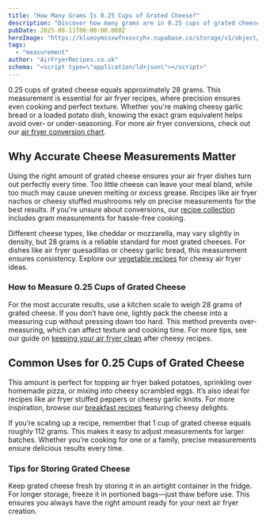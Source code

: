 ```yaml
---
title: "How Many Grams Is 0.25 Cups of Grated Cheese?"
description: "Discover how many grams are in 0.25 cups of grated cheese for perfect air fryer recipes. Get precise measurements every time!"
pubDate: 2025-08-11T00:00:00.000Z
heroImage: "https://klueoymssxwfnxsvcyhv.supabase.co/storage/v1/object/public/md/how-many-grams-is-0-25-cups-of-grated-cheese-59cacbac.webp"
tags:
  - "measurement"
author: "AirFryerRecipes.co.uk"
schema: "<script type=\"application/ld+json\"></script>"
---
```


<p>0.25 cups of grated cheese equals approximately 28 grams. This measurement is essential for air fryer recipes, where precision ensures even cooking and perfect texture. Whether you're making cheesy garlic bread or a loaded potato dish, knowing the exact gram equivalent helps avoid over- or under-seasoning. For more air fryer conversions, check out our <a href=https://www.airfryerrecipe.co.uk/air-fryer-conversion-chart>air fryer conversion chart</a>.</p>

<h2>Why Accurate Cheese Measurements Matter</h2>  
<p>Using the right amount of grated cheese ensures your air fryer dishes turn out perfectly every time. Too little cheese can leave your meal bland, while too much may cause uneven melting or excess grease. Recipes like air fryer nachos or cheesy stuffed mushrooms rely on precise measurements for the best results. If you're unsure about conversions, our <a href=https://www.airfryerrecipe.co.uk/recipes>recipe collection</a> includes gram measurements for hassle-free cooking.</p>  

<p>Different cheese types, like cheddar or mozzarella, may vary slightly in density, but 28 grams is a reliable standard for most grated cheeses. For dishes like air fryer quesadillas or cheesy garlic bread, this measurement ensures consistency. Explore our <a href=https://www.airfryerrecipe.co.uk/recipe-category/vegetables>vegetable recipes</a> for cheesy air fryer ideas.</p>  

<h3>How to Measure 0.25 Cups of Grated Cheese</h3>  
<p>For the most accurate results, use a kitchen scale to weigh 28 grams of grated cheese. If you don’t have one, lightly pack the cheese into a measuring cup without pressing down too hard. This method prevents over-measuring, which can affect texture and cooking time. For more tips, see our guide on <a href=https://www.airfryerrecipe.co.uk/air-fryer-cleaner>keeping your air fryer clean</a> after cheesy recipes.</p>  

<h2>Common Uses for 0.25 Cups of Grated Cheese</h2>  
<p>This amount is perfect for topping air fryer baked potatoes, sprinkling over homemade pizza, or mixing into cheesy scrambled eggs. It’s also ideal for recipes like air fryer stuffed peppers or cheesy garlic knots. For more inspiration, browse our <a href=https://www.airfryerrecipe.co.uk/recipe-category/breakfast>breakfast recipes</a> featuring cheesy delights.</p>  

<p>If you’re scaling up a recipe, remember that 1 cup of grated cheese equals roughly 112 grams. This makes it easy to adjust measurements for larger batches. Whether you’re cooking for one or a family, precise measurements ensure delicious results every time.</p>  

<h3>Tips for Storing Grated Cheese</h3>  
<p>Keep grated cheese fresh by storing it in an airtight container in the fridge. For longer storage, freeze it in portioned bags—just thaw before use. This ensures you always have the right amount ready for your next air fryer creation.</p>